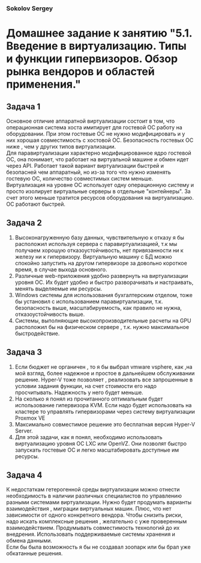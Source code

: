 ### Sokolov Sergey
# Домашнее задание к занятию "5.1. Введение в виртуализацию. Типы и функции гипервизоров. Обзор рынка вендоров и областей применения."


## Задача 1
Основное отличие аппаратной виртуализации состоит в том, что операционная система хоста имитирует для гостевой ОС работу на оборудовании. При этом гостевые ОС не 
нужно модифицировать и у них  хорошая совместимость с хостовой ОС. Безопасность гостевых ОС ниже , чем у других типов виртуализации. </br>
Для паравиртуализации характерно модифицированное ядро гостевой ОС, она понимает, что работает на виртуальной машине и обмен идет через API. Работает такой вариант 
виртуализации быстрей и безопасней чем аппаратный, но из-за того что нужно изменять гостевую ОС, количество совместимых систем меньше.</br>
Виртуализация на уровне ОС использует одну операционную систему и просто изолирует виртуальные серверы в отдельные "контейнеры". За счет этого меньше  тратится
ресурсов оборудования на виртуализацию. ОС работают быстрей.

## Задача 2

1. Высоконагруженную базу данных, чувствительную к отказу  я бы расположил используя сервера с паравиртуализацией, т.к мы получаем хорошую отказоустойчивость, нет привязанности ни к железу ни к гипервизору. Виртуальную машину с БД можно спокойно запустить на другом гипервизоре за довольно короткое время, в случае выхода основного. </br>
2. Различные web-приложения удобно развернуть на виртуализации уровня ОС. Их будет удобно и быстро разворачивать и настраивать, менять выделяемые им ресурсы. </br>
3. Windows системы для использования бухгалтерским отделом, тоже бы установил с использованием паравиртуализации, т.к. безопасность выше, масштабируемость, как правило не нужна, отказоустойчивость выше. </br>
4. Системы, выполняющие высокопроизводительные расчеты на GPU расположил бы на физическом сервере , т.к. нужно максимальное быстродействие. 

## Задача 3
1. Если бюджет не органичен , то я бы выбрал vmware vsphere, как ,на мой взгляд, более надежное и простое в дальнейшем обслуживании решение. Hyper-V тоже позволяет , реализовать все запрошенные в условии задания функции, на счет стоимости его надо просчитывать. Надежность у него будет меньше.
2. На сколько я понял из прочитанного оптимальным будет использование гипервизора KVM. Если надо будет использовать на кластере то управлять гипервизорами через
систему виртуализации Proxmox VE
3. Максимально совместимое решение это бесплатная версия Hyper-V Server.
4. Для этой задачи, как я понял, необходимо использовать виртуализацию уровня ОС LXC или OpenVZ. Они позволят быстро запускать гостевые ОС и легко  масштабировать доступные им ресурсы.

## Задача 4

К недостаткам гетерогенной среды виртуализации можно отнести необходимость в наличии различных специалистов по управлению разными системами виртуализации. Нужно будет продумать варианты взаимодействия , миграции виртуальных машин.  Плюс, что нет зависимости от одного конкретного вендора. 
Чтобы снизить риски, надо искать комплексные решения , желательно с уже проверенным взаимодействием. Продумывать совместимость технологий до их внедрения. Использовать поддерживаемые системы хранения и обмена данными.</br>
Если бы была возможность я бы не создавал зоопарк или бы брал уже обкатанные решения.
